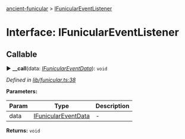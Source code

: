 [ancient-funicular](../README.md) > [IFunicularEventListener](../interfaces/ifuniculareventlistener.md)



# Interface: IFunicularEventListener

## Callable
► **__call**(data: *[IFunicularEventData](ifuniculareventdata.md)*): `void`



*Defined in [lib/funicular.ts:38](https://github.com/AncientSouls/Funicular/blob/085129a/src/lib/funicular.ts#L38)*



**Parameters:**

| Param | Type | Description |
| ------ | ------ | ------ |
| data | [IFunicularEventData](ifuniculareventdata.md)   |  - |





**Returns:** `void`





